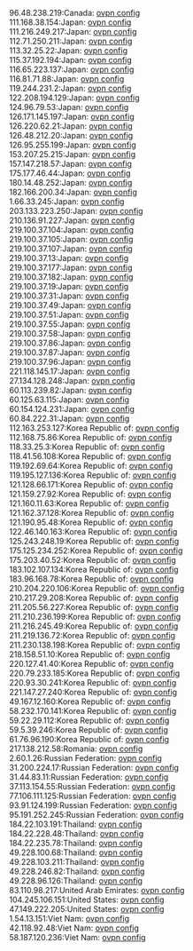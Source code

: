 96.48.238.219:Canada: [ovpn config](vpn/96_48_238_219.ovpn)  
111.168.38.154:Japan: [ovpn config](vpn/111_168_38_154.ovpn)  
111.216.249.217:Japan: [ovpn config](vpn/111_216_249_217.ovpn)  
112.71.250.211:Japan: [ovpn config](vpn/112_71_250_211.ovpn)  
113.32.25.22:Japan: [ovpn config](vpn/113_32_25_22.ovpn)  
115.37.192.194:Japan: [ovpn config](vpn/115_37_192_194.ovpn)  
116.65.223.137:Japan: [ovpn config](vpn/116_65_223_137.ovpn)  
116.81.71.88:Japan: [ovpn config](vpn/116_81_71_88.ovpn)  
119.244.231.2:Japan: [ovpn config](vpn/119_244_231_2.ovpn)  
122.208.194.129:Japan: [ovpn config](vpn/122_208_194_129.ovpn)  
124.96.79.53:Japan: [ovpn config](vpn/124_96_79_53.ovpn)  
126.171.145.197:Japan: [ovpn config](vpn/126_171_145_197.ovpn)  
126.220.62.21:Japan: [ovpn config](vpn/126_220_62_21.ovpn)  
126.48.212.20:Japan: [ovpn config](vpn/126_48_212_20.ovpn)  
126.95.255.199:Japan: [ovpn config](vpn/126_95_255_199.ovpn)  
153.207.25.215:Japan: [ovpn config](vpn/153_207_25_215.ovpn)  
157.147.218.57:Japan: [ovpn config](vpn/157_147_218_57.ovpn)  
175.177.46.44:Japan: [ovpn config](vpn/175_177_46_44.ovpn)  
180.14.48.252:Japan: [ovpn config](vpn/180_14_48_252.ovpn)  
182.166.200.34:Japan: [ovpn config](vpn/182_166_200_34.ovpn)  
1.66.33.245:Japan: [ovpn config](vpn/1_66_33_245.ovpn)  
203.133.223.250:Japan: [ovpn config](vpn/203_133_223_250.ovpn)  
210.136.91.227:Japan: [ovpn config](vpn/210_136_91_227.ovpn)  
219.100.37.104:Japan: [ovpn config](vpn/219_100_37_104.ovpn)  
219.100.37.105:Japan: [ovpn config](vpn/219_100_37_105.ovpn)  
219.100.37.107:Japan: [ovpn config](vpn/219_100_37_107.ovpn)  
219.100.37.13:Japan: [ovpn config](vpn/219_100_37_13.ovpn)  
219.100.37.177:Japan: [ovpn config](vpn/219_100_37_177.ovpn)  
219.100.37.182:Japan: [ovpn config](vpn/219_100_37_182.ovpn)  
219.100.37.19:Japan: [ovpn config](vpn/219_100_37_19.ovpn)  
219.100.37.31:Japan: [ovpn config](vpn/219_100_37_31.ovpn)  
219.100.37.49:Japan: [ovpn config](vpn/219_100_37_49.ovpn)  
219.100.37.51:Japan: [ovpn config](vpn/219_100_37_51.ovpn)  
219.100.37.55:Japan: [ovpn config](vpn/219_100_37_55.ovpn)  
219.100.37.58:Japan: [ovpn config](vpn/219_100_37_58.ovpn)  
219.100.37.86:Japan: [ovpn config](vpn/219_100_37_86.ovpn)  
219.100.37.87:Japan: [ovpn config](vpn/219_100_37_87.ovpn)  
219.100.37.96:Japan: [ovpn config](vpn/219_100_37_96.ovpn)  
221.118.145.17:Japan: [ovpn config](vpn/221_118_145_17.ovpn)  
27.134.128.248:Japan: [ovpn config](vpn/27_134_128_248.ovpn)  
60.113.239.82:Japan: [ovpn config](vpn/60_113_239_82.ovpn)  
60.125.63.115:Japan: [ovpn config](vpn/60_125_63_115.ovpn)  
60.154.124.231:Japan: [ovpn config](vpn/60_154_124_231.ovpn)  
60.84.222.31:Japan: [ovpn config](vpn/60_84_222_31.ovpn)  
112.163.253.127:Korea Republic of: [ovpn config](vpn/112_163_253_127.ovpn)  
112.168.75.86:Korea Republic of: [ovpn config](vpn/112_168_75_86.ovpn)  
118.33.25.3:Korea Republic of: [ovpn config](vpn/118_33_25_3.ovpn)  
118.41.56.108:Korea Republic of: [ovpn config](vpn/118_41_56_108.ovpn)  
119.192.69.64:Korea Republic of: [ovpn config](vpn/119_192_69_64.ovpn)  
119.195.127.136:Korea Republic of: [ovpn config](vpn/119_195_127_136.ovpn)  
121.128.66.171:Korea Republic of: [ovpn config](vpn/121_128_66_171.ovpn)  
121.159.27.92:Korea Republic of: [ovpn config](vpn/121_159_27_92.ovpn)  
121.160.11.63:Korea Republic of: [ovpn config](vpn/121_160_11_63.ovpn)  
121.162.37.128:Korea Republic of: [ovpn config](vpn/121_162_37_128.ovpn)  
121.190.95.48:Korea Republic of: [ovpn config](vpn/121_190_95_48.ovpn)  
122.46.140.163:Korea Republic of: [ovpn config](vpn/122_46_140_163.ovpn)  
125.243.248.19:Korea Republic of: [ovpn config](vpn/125_243_248_19.ovpn)  
175.125.234.252:Korea Republic of: [ovpn config](vpn/175_125_234_252.ovpn)  
175.203.40.52:Korea Republic of: [ovpn config](vpn/175_203_40_52.ovpn)  
183.102.107.134:Korea Republic of: [ovpn config](vpn/183_102_107_134.ovpn)  
183.96.168.78:Korea Republic of: [ovpn config](vpn/183_96_168_78.ovpn)  
210.204.220.106:Korea Republic of: [ovpn config](vpn/210_204_220_106.ovpn)  
210.217.29.208:Korea Republic of: [ovpn config](vpn/210_217_29_208.ovpn)  
211.205.56.227:Korea Republic of: [ovpn config](vpn/211_205_56_227.ovpn)  
211.210.236.199:Korea Republic of: [ovpn config](vpn/211_210_236_199.ovpn)  
211.216.245.49:Korea Republic of: [ovpn config](vpn/211_216_245_49.ovpn)  
211.219.136.72:Korea Republic of: [ovpn config](vpn/211_219_136_72.ovpn)  
211.230.138.198:Korea Republic of: [ovpn config](vpn/211_230_138_198.ovpn)  
218.158.51.10:Korea Republic of: [ovpn config](vpn/218_158_51_10.ovpn)  
220.127.41.40:Korea Republic of: [ovpn config](vpn/220_127_41_40.ovpn)  
220.79.233.185:Korea Republic of: [ovpn config](vpn/220_79_233_185.ovpn)  
220.93.30.241:Korea Republic of: [ovpn config](vpn/220_93_30_241.ovpn)  
221.147.27.240:Korea Republic of: [ovpn config](vpn/221_147_27_240.ovpn)  
49.167.12.160:Korea Republic of: [ovpn config](vpn/49_167_12_160.ovpn)  
58.232.170.141:Korea Republic of: [ovpn config](vpn/58_232_170_141.ovpn)  
59.22.29.112:Korea Republic of: [ovpn config](vpn/59_22_29_112.ovpn)  
59.5.39.246:Korea Republic of: [ovpn config](vpn/59_5_39_246.ovpn)  
61.76.96.190:Korea Republic of: [ovpn config](vpn/61_76_96_190.ovpn)  
217.138.212.58:Romania: [ovpn config](vpn/217_138_212_58.ovpn)  
2.60.1.26:Russian Federation: [ovpn config](vpn/2_60_1_26.ovpn)  
31.200.224.17:Russian Federation: [ovpn config](vpn/31_200_224_17.ovpn)  
31.44.83.11:Russian Federation: [ovpn config](vpn/31_44_83_11.ovpn)  
37.113.154.55:Russian Federation: [ovpn config](vpn/37_113_154_55.ovpn)  
77.106.111.125:Russian Federation: [ovpn config](vpn/77_106_111_125.ovpn)  
93.91.124.199:Russian Federation: [ovpn config](vpn/93_91_124_199.ovpn)  
95.191.252.245:Russian Federation: [ovpn config](vpn/95_191_252_245.ovpn)  
184.22.103.191:Thailand: [ovpn config](vpn/184_22_103_191.ovpn)  
184.22.228.48:Thailand: [ovpn config](vpn/184_22_228_48.ovpn)  
184.22.235.78:Thailand: [ovpn config](vpn/184_22_235_78.ovpn)  
49.228.100.68:Thailand: [ovpn config](vpn/49_228_100_68.ovpn)  
49.228.103.211:Thailand: [ovpn config](vpn/49_228_103_211.ovpn)  
49.228.246.82:Thailand: [ovpn config](vpn/49_228_246_82.ovpn)  
49.228.96.126:Thailand: [ovpn config](vpn/49_228_96_126.ovpn)  
83.110.98.217:United Arab Emirates: [ovpn config](vpn/83_110_98_217.ovpn)  
104.245.106.151:United States: [ovpn config](vpn/104_245_106_151.ovpn)  
47.149.222.205:United States: [ovpn config](vpn/47_149_222_205.ovpn)  
1.54.13.151:Viet Nam: [ovpn config](vpn/1_54_13_151.ovpn)  
42.118.92.48:Viet Nam: [ovpn config](vpn/42_118_92_48.ovpn)  
58.187.120.236:Viet Nam: [ovpn config](vpn/58_187_120_236.ovpn)  
